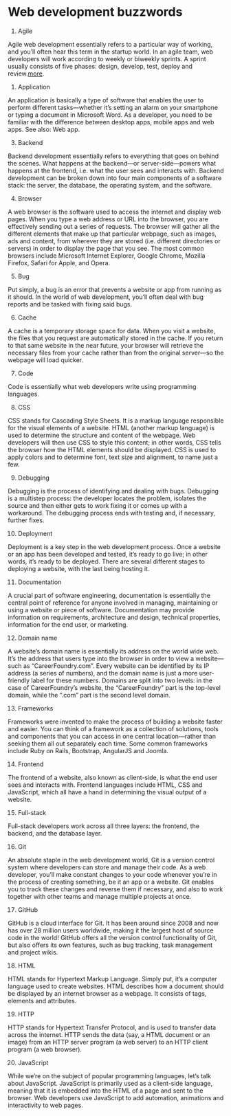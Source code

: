 # Web development buzzwords

1.  Agile

Agile web development essentially refers to a particular way of working, and
you’ll often hear this term in the startup world. In an agile team, web
developers will work according to weekly or biweekly sprints. A sprint usually
consists of five phases: design, develop, test, deploy and
review.[more](https://www.hudsonintegrated.com/blog/the-shift-to-agile-web-development).

1.  Application

An application is basically a type of software that enables the user to perform
different tasks—whether it’s setting an alarm on your smartphone or typing a
document in Microsoft Word. As a developer, you need to be familiar with the
difference between desktop apps, mobile apps and web apps. See also: Web app.

3. Backend

Backend development essentially refers to everything that goes on behind the
scenes. What happens at the backend—or server-side—powers what happens at the
frontend, i.e. what the user sees and interacts with. Backend development can be
broken down into four main components of a software stack: the server, the
database, the operating system, and the software.

4. Browser

A web browser is the software used to access the internet and display web pages.
When you type a web address or URL into the browser, you are effectively sending
out a series of requests. The browser will gather all the different elements
that make up that particular webpage, such as images, ads and content, from
wherever they are stored (i.e. different directories or servers) in order to
display the page that you see. The most common browsers include Microsoft
Internet Explorer, Google Chrome, Mozilla Firefox, Safari for Apple, and Opera.

5. Bug

Put simply, a bug is an error that prevents a website or app from running as it
should. In the world of web development, you’ll often deal with bug reports and
be tasked with fixing said bugs.

6. Cache

A cache is a temporary storage space for data. When you visit a website, the
files that you request are automatically stored in the cache. If you return to
that same website in the near future, your browser will retrieve the necessary
files from your cache rather than from the original server—so the webpage will
load quicker.

7. Code

Code is essentially what web developers write using programming languages.

8. CSS

CSS stands for Cascading Style Sheets. It is a markup language responsible for
the visual elements of a website. HTML (another markup language) is used to
determine the structure and content of the webpage. Web developers will then use
CSS to style this content; in other words, CSS tells the browser how the HTML
elements should be displayed. CSS is used to apply colors and to determine font,
text size and alignment, to name just a few.

9. Debugging

Debugging is the process of identifying and dealing with bugs. Debugging is a
multistep process: the developer locates the problem, isolates the source and
then either gets to work fixing it or comes up with a workaround. The debugging
process ends with testing and, if necessary, further fixes.

10. Deployment

Deployment is a key step in the web development process. Once a website or an
app has been developed and tested, it’s ready to go live; in other words, it’s
ready to be deployed. There are several different stages to deploying a website,
with the last being hosting it.

11. Documentation

A crucial part of software engineering, documentation is essentially the central
point of reference for anyone involved in managing, maintaining or using a
website or piece of software. Documentation may provide information on
requirements, architecture and design, technical properties, information for the
end user, or marketing.

12. Domain name

A website’s domain name is essentially its address on the world wide web. It’s
the address that users type into the browser in order to view a website—such as
“CareerFoundry.com”. Every website can be identified by its IP address (a series
of numbers), and the domain name is just a more user-friendly label for these
numbers. Domains are split into two levels: in the case of CareerFoundry’s
website, the “CareerFoundry” part is the top-level domain, while the “.com” part
is the second level domain.

13. Frameworks

Frameworks were invented to make the process of building a website faster and
easier. You can think of a framework as a collection of solutions, tools and
components that you can access in one central location—rather than seeking them
all out separately each time. Some common frameworks include Ruby on Rails,
Bootstrap, AngularJS and Joomla.

14. Frontend

The frontend of a website, also known as client-side, is what the end user sees
and interacts with. Frontend languages include HTML, CSS and JavaScript, which
all have a hand in determining the visual output of a website.

15. Full-stack

Full-stack developers work across all three layers: the frontend, the backend,
and the database layer.

16. Git

An absolute staple in the web development world, Git is a version control system
where developers can store and manage their code. As a web developer, you’ll
make constant changes to your code whenever you’re in the process of creating
something, be it an app or a website. Git enables you to track these changes and
reverse them if necessary, and also to work together with other teams and manage
multiple projects at once.

17. GitHub

GitHub is a cloud interface for Git. It has been around since 2008 and now has
over 28 million users worldwide, making it the largest host of source code in
the world! GitHub offers all the version control functionality of Git, but also
offers its own features, such as bug tracking, task management and project
wikis.

18. HTML

HTML stands for Hypertext Markup Language. Simply put, it’s a computer language
used to create websites. HTML describes how a document should be displayed by an
internet browser as a webpage. It consists of tags, elements and attributes.

19. HTTP

HTTP stands for Hypertext Transfer Protocol, and is used to transfer data across
the internet. HTTP sends the data (say, a HTML document or an image) from an
HTTP server program (a web server) to an HTTP client program (a web browser).

20. JavaScript

While we’re on the subject of popular programming languages, let’s talk about
JavaScript. JavaScript is primarily used as a client-side language, meaning that
it is embedded into the HTML of a page and sent to the browser. Web developers
use JavaScript to add automation, animations and interactivity to web pages.
